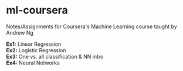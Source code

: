 # ml-coursera
Notes/Assignments for Coursera's Machine Learning course taught by Andrew Ng

**Ex1:** Linear Regression  
**Ex2:** Logistic Regression  
**Ex3:** One vs. all classification & NN intro  
**Ex4:** Neural Networks  
